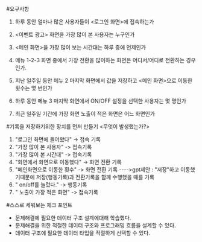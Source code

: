 #요구사항

1. 하루 동안 얼마나 많은 사용자들이 <로그인 화면>에 접속하는가

2. <이벤트 광고> 화면을 가장 많이 본 사용자는 누구인가

3. <메인 화면>을 가장 많이 보는 시간대는 하루 중에 언제인가

4. 메뉴 1-2-3 화면 중에서 가장 전환을 많이하는 화면은 어디서/어디로 전환하는 경우인가.

5. 지난 일주일 동안 메뉴 2 마지막 화면에서 값을 저장하고 <메인 화면>으로 이동한 횟수는 몇 번인가

6. 하루 동안 메뉴 3 마지막 화면에서 ON/OFF 설정을 선택한 사용자는 몇 명인가

7. 최근 일주일 기간에 가장 화면 노출이 적은 화면은 어느 화면인가

#기록을 저장하기위한 장치를 먼저 만들기
<무엇이 발생했는가?>
1. "로그인 화면에 들어왔다" → 접속 기록
2. "가장 많이 본 사용자" -> 접속기록
3. "가장 많이 본 시간대" -> 접속기록
4. "화면에서 화면으로 이동했다" → 화면 전환 기록
5. "메인화면으로 이동한 횟수" -> 화면 전환 기록
---->gpt제안 : "저장"하고 이동했기때문에 저장(행동기록)과 전환기록을 함께 수행했을 때를 기록
6. " on/off를 눌렀다." -> 행동기록
7. " 노출이 가장 적은 화면" -> 접속기록

#스스로 세워보는 체크 포인트
- 문제해결에 필요한 데이터 구조 설계에대해 학습했다.
- 문제해결을 위한 적절한 데이터 구조와 프로그래밍 흐름을 설계할 수 있다.
- 데이터 구조에 필요한 데이터 타입을 적절하게 선택할 수 있다.

